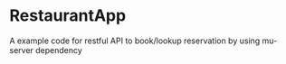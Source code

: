 # RestaurantApp
A example code for restful API to book/lookup reservation by using mu-server dependency
